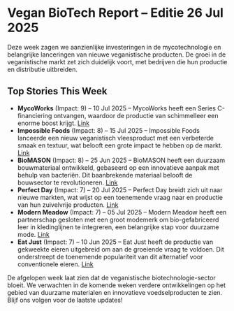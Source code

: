 # Vegan BioTech Report – Editie 26 Jul 2025

Deze week zagen we aanzienlijke investeringen in de mycotechnologie en belangrijke lanceringen van nieuwe veganistische producten.  De groei in de veganistische markt zet zich duidelijk voort, met bedrijven die hun productie en distributie uitbreiden.

## Top Stories This Week

*   **MycoWorks** (Impact: 9) – 10 Jul 2025 – MycoWorks heeft een Series C-financiering ontvangen, waardoor de productie van schimmelleer een enorme boost krijgt. [Link](https://www.google.com/search?q=MycoWorks+Series+C+funding+2025)
*   **Impossible Foods** (Impact: 8) – 15 Jul 2025 – Impossible Foods lanceerde een nieuw veganistisch vleesproduct met een verbeterde smaak en textuur, wat belooft een grote impact te hebben op de markt. [Link](https://www.google.com/search?q=Impossible+Foods+new+vegan+meat+product+2025)
*   **BioMASON** (Impact: 8) – 25 Jun 2025 – BioMASON heeft een duurzaam bouwmateriaal ontwikkeld, gebaseerd op een innovatieve aanpak met behulp van bacteriën. Dit baanbrekende materiaal belooft de bouwsector te revolutioneren. [Link](https://www.google.com/search?q=BioMASON+sustainable+construction+material+2025)
*   **Perfect Day** (Impact: 7) – 20 Jul 2025 – Perfect Day breidt zich uit naar nieuwe markten, wat wijst op een toenemende vraag naar en productie van hun zuivelvrije producten. [Link](https://www.google.com/search?q=Perfect+Day+expands+markets+2025)
*   **Modern Meadow** (Impact: 7) – 05 Jul 2025 – Modern Meadow heeft een partnerschap gesloten met een groot modemerk om bio-gefabriceerd leer in kledinglijnen te integreren, een belangrijke stap voor duurzame mode. [Link](https://www.google.com/search?q=Modern+Meadow+fashion+partnership+2025)
*   **Eat Just** (Impact: 7) – 10 Jun 2025 – Eat Just heeft de productie van gekweekte eieren uitgebreid om aan de groeiende vraag te voldoen.  Dit onderstreept de toenemende populariteit van dit alternatief voor conventionele eieren. [Link](https://www.google.com/search?q=Eat+Just+cultured+egg+expansion+2025)

De afgelopen week laat zien dat de veganistische biotechnologie-sector bloeit.  We verwachten in de komende weken verdere ontwikkelingen op het gebied van duurzame materialen en innovatieve voedselproducten te zien.  Blijf ons volgen voor de laatste updates!
